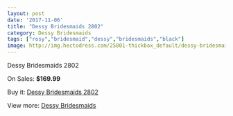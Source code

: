 ```yaml
---
layout: post
date: '2017-11-06'
title: "Dessy Bridesmaids 2802"
category: Dessy Bridesmaids
tags: ["rosy","bridesmaid","dessy","bridesmaids","black"]
image: http://img.hectodress.com/25801-thickbox_default/dessy-bridesmaids-2802.jpg
---
```

Dessy Bridesmaids 2802

On Sales: **$169.99**
<a href="https://www.hectodress.com/dessy-bridesmaids/12004-dessy-bridesmaids-2802.html"><amp-img layout="responsive" width="600" height="600" src="//img.hectodress.com/25801-thickbox_default/dessy-bridesmaids-2802.jpg" alt="Dessy Bridesmaids 2802 0" /></a>
<a href="https://www.hectodress.com/dessy-bridesmaids/12004-dessy-bridesmaids-2802.html"><amp-img layout="responsive" width="600" height="600" src="//img.hectodress.com/25802-thickbox_default/dessy-bridesmaids-2802.jpg" alt="Dessy Bridesmaids 2802 1" /></a>

Buy it: [Dessy Bridesmaids 2802](https://www.hectodress.com/dessy-bridesmaids/12004-dessy-bridesmaids-2802.html "Dessy Bridesmaids 2802")

View more: [Dessy Bridesmaids](https://www.hectodress.com/187-dessy-bridesmaids "Dessy Bridesmaids")